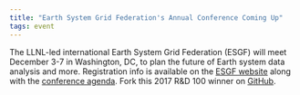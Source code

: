```yaml
---
title: "Earth System Grid Federation's Annual Conference Coming Up"
tags: event
---
```


The LLNL-led international Earth System Grid Federation (ESGF) will meet December 3-7 in Washington, DC, to plan the future of Earth system data analysis and more. Registration info is available on the [ESGF website](https://esgf.llnl.gov/) along with the [conference agenda](https://esgf.llnl.gov/esgf-media/2018-F2F/F2F-2018-Conference-Agenda.pdf). Fork this 2017 R&D 100 winner on [GitHub](https://github.com/ESGF).
